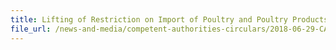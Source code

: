 ```yaml
---
title: Lifting of Restriction on Import of Poultry and Poultry Products from Germany 
file_url: /news-and-media/competent-authorities-circulars/2018-06-29-CA3.pdf
---
```

